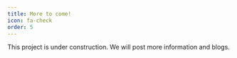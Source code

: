 ```yaml
---
title: More to come!
icon: fa-check
order: 5
---
```


This project is under construction. We will post more information and blogs.